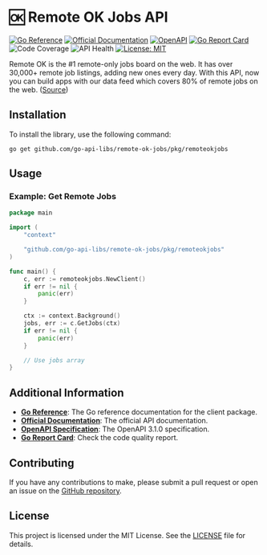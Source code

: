 # 🆗 Remote OK Jobs API
[![Go Reference](https://pkg.go.dev/badge/github.com/go-api-libs/remote-ok-jobs.svg)](https://pkg.go.dev/github.com/go-api-libs/remote-ok-jobs/pkg/remoteokjobs)
[![Official Documentation](https://img.shields.io/badge/docs-API-blue)](https://www.remoteok.com)
[![OpenAPI](https://img.shields.io/badge/OpenAPI-3.1-blue)](/api/openapi.json)
[![Go Report Card](https://goreportcard.com/badge/github.com/go-api-libs/remote-ok-jobs)](https://goreportcard.com/report/github.com/go-api-libs/remote-ok-jobs)
![Code Coverage](https://img.shields.io/badge/coverage-94%25-brightgreen)
![API Health](https://img.shields.io/badge/API_health-70%25-yellowgreen)
[![License: MIT](https://img.shields.io/badge/License-MIT-yellow.svg)](./LICENSE)

Remote OK is the #1 remote-only jobs board on the web. It has over 30,000+ remote job listings, adding new ones every day. With this API, now you can build apps with our data feed which covers 80% of remote jobs on the web. ([Source](https://freepublicapis.com/remote-ok-jobs-api))

## Installation

To install the library, use the following command:

```shell
go get github.com/go-api-libs/remote-ok-jobs/pkg/remoteokjobs
```

## Usage

### Example: Get Remote Jobs

```go
package main

import (
	"context"

	"github.com/go-api-libs/remote-ok-jobs/pkg/remoteokjobs"
)

func main() {
	c, err := remoteokjobs.NewClient()
	if err != nil {
		panic(err)
	}

	ctx := context.Background()
	jobs, err := c.GetJobs(ctx)
	if err != nil {
		panic(err)
	}

	// Use jobs array
}

```

## Additional Information

- [**Go Reference**](https://pkg.go.dev/github.com/go-api-libs/remote-ok-jobs/pkg/remoteokjobs): The Go reference documentation for the client package.
- [**Official Documentation**](https://www.remoteok.com): The official API documentation.
- [**OpenAPI Specification**](./api/openapi.json): The OpenAPI 3.1.0 specification.
- [**Go Report Card**](https://goreportcard.com/report/github.com/go-api-libs/remote-ok-jobs): Check the code quality report.

## Contributing

If you have any contributions to make, please submit a pull request or open an issue on the [GitHub repository](https://github.com/go-api-libs/remote-ok-jobs).

## License

This project is licensed under the MIT License. See the [LICENSE](./LICENSE) file for details.
